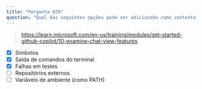 ```yaml
---
title: "Pergunta 029"
question: "Qual das seguintes opções pode ser adicionada como contexto para seu prompt no GitHub Copilot Chat? (Selecione três.)"
---
```



> https://learn.microsoft.com/en-us/training/modules/get-started-github-copilot/10-examine-chat-view-features
- [x] Símbolos  
- [x] Saída de comandos do terminal  
- [x] Falhas em testes  
- [ ] Repositórios externos  
- [ ] Variáveis de ambiente (como PATH)  
